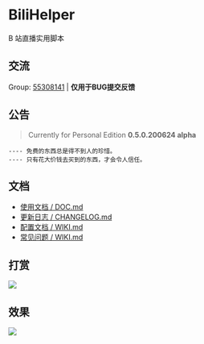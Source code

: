 # BiliHelper
B 站直播实用脚本

## 交流

Group: [55308141](https://jq.qq.com/?_wv=1027&k=5AIDaJg) | **仅用于BUG提交反馈**

## 公告

> Currently for Personal Edition **0.5.0.200624 alpha**  

```notice
---- 免费的东西总是得不到人的珍惜。
---- 只有花大价钱去买到的东西，才会令人信任。
```

## 文档

* [使用文档 / DOC.md](./DOC.md)
* [更新日志 / CHANGELOG.md](./CHANGELOG.md)
* [配置文档 / WIKI.md](https://github.com/lkeme/BiliHelper-personal/wiki/%E9%85%8D%E7%BD%AE%E6%96%87%E4%BB%B6%E8%AF%A6%E8%A7%A3)
* [常见问题 / WIKI.md](https://github.com/lkeme/BiliHelper-personal/wiki/%E5%B8%B8%E8%A7%81%E9%97%AE%E9%A2%98)

## 打赏

![](https://i.loli.net/2019/07/13/5d2963e5cc1eb22973.png)

## 效果

![](https://i.loli.net/2019/07/13/5d296961a4bae41364.png)

